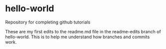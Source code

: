 # hello-world
Repository for completing github tutorials

These are my first edits to the readme.md file in the readme-edits branch of hello-world.
This is to help me understand how branches and commits work.
